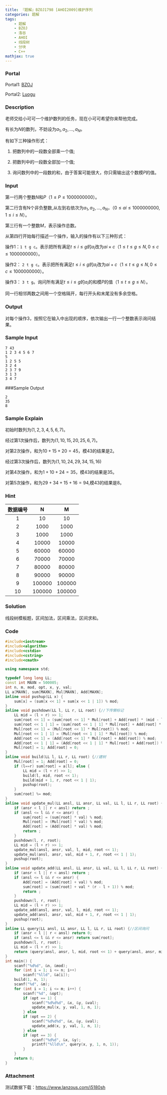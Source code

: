```yaml
---
title: 『题解』BZOJ1798 [AHOI2009]维护序列
categories: 题解
tags:
    - 题解
    - BZOJ
    - 洛谷
    - AHOI
    - 线段树
    - 分块
    - C++
mathjax: true
---
```


### Portal

Portal1: [BZOJ](https://www.lydsy.com/JudgeOnline/problem.php?id=1798)

Portal2: [Luogu](https://www.luogu.com.cn/problem/P2023)

### Description

老师交给小可可一个维护数列的任务，现在小可可希望你来帮他完成。

有长为$N$的数列，不妨设为$a_1, a_2, \dots , a_N$。

有如下三种操作形式：

1. 把数列中的一段数全部乘一个值;

1. 把数列中的一段数全部加一个值;

1. 询问数列中的一段数的和，由于答案可能很大，你只需输出这个数模$P$的值。

### Input

第一行两个整数$N$和$P$（$1 \le P \le 1000000000$）。

第二行含有N个非负整数,从左到右依次为$a_1, a_2, \dots , a_N$，（$0 \le ai \le 1000000000,1 \le i \le N$）。

第三行有一个整数$M$，表示操作总数。

从第四行开始每行描述一个操作，输入的操作有以下三种形式：

操作$1$：`1 t g c`。表示把所有满足$t \le i \le g$的$a_i$改为$ai \times c$（$1 \le t \le g \le N, 0 \le c \le 1000000000$）。

操作$2$： `2 t g c`。表示把所有满足$t \le i \le g$的$a_i$改为$ai + c$（$1 \le t \le g \le N, 0 \le c \le 1000000000$）。

操作$3$： `3 t g`。询问所有满足$t \le i \le g$的$a_i$的和模$P$的值（$1 \le t \le g \le N$）。

同一行相邻两数之间用一个空格隔开，每行开头和末尾没有多余空格。

### Output

对每个操作$3$，按照它在输入中出现的顺序，依次输出一行一个整数表示询问结果。

### Sample Input

```
7 43
1 2 3 4 5 6 7
5
1 2 5 5
3 2 4
2 3 7 9
3 1 3
3 4 7
```

###Sample Output
```
2
35
8
```

### Sample Explain

初始时数列为$(1, 2, 3, 4, 5, 6, 7)$。

经过第$1$次操作后，数列为$(1, 10, 15, 20, 25, 6, 7)$。

对第$2$次操作，和为$10 + 15 + 20 = 45$，模$43$的结果是$2$。

经过第$3$次操作后，数列为$(1, 10, 24, 29, 34, 15, 16)$

对第$4$次操作，和为$1 + 10 + 24 = 35$，模$43$的结果是$35$。

对第$5$次操作，和为$29 + 34 + 15 + 16 = 94$,模$43$的结果是$8$。

### Hint

|数据编号|N|M|
|:----------:|:----------:|:----------:|
|1|10|10|
|2|1000|1000|
|3|1000|1000|
|4|10000|10000|
|5|60000|60000|
|6|70000|70000|
|7|80000|80000|
|8|90000|90000|
|9|100000|100000|
|10|100000|100000|

### Solution

线段树模板题，区间加法，区间乘法，区间求和。

### Code

```cpp
#include<iostream>
#include<algorithm>
#include<cstdio>
#include<cstring>
#include<cmath>

using namespace std;

typedef long long LL;
const int MAXN = 500005;
int n, m, mod, opt, x, y, val;
LL a[MAXN], sum[MAXN], Mul[MAXN], Add[MAXN];
inline void pushup(LL x) {
    sum[x] = (sum[x << 1] + sum[x << 1 | 1]) % mod;
}
inline void pushdown(LL l, LL r, LL root) {//下传懒标记
    LL mid = (l + r) >> 1;
    sum[root << 1] = (sum[root << 1] * Mul[root] + Add[root] * (mid - l + 1)) % mod;
    sum[root << 1 | 1] = (sum[root << 1 | 1] * Mul[root] + Add[root] * (r - mid)) % mod;
    Mul[root << 1] = (Mul[root << 1] * Mul[root]) % mod;
    Mul[root << 1 | 1] = (Mul[root << 1 | 1] * Mul[root]) % mod;
    Add[root << 1] = (Add[root << 1] * Mul[root] + Add[root]) % mod;
    Add[root << 1 | 1] = (Add[root << 1 | 1] * Mul[root] + Add[root]) % mod;
    Mul[root] = 1; Add[root] = 0;
}
inline void build(LL l, LL r, LL root) {//建树
    Mul[root] = 1; Add[root] = 0;
    if (l==r) sum[root] = a[l]; else {
        LL mid = (l + r) >> 1;
        build(l, mid, root << 1);
        build(mid + 1, r, root << 1 | 1);
        pushup(root);
    }
    sum[root] %= mod;
}
inline void update_mul(LL ansl, LL ansr, LL val, LL l, LL r, LL root) {//区间乘法
    if (ansr < l || r < ansl) return ;
    if (ansl <= l && r <= ansr) {
        sum[root] = (sum[root] * val) % mod;
        Mul[root] = (Mul[root] * val) % mod;
        Add[root] = (Add[root] * val) % mod;
        return ;
    }
    pushdown(l, r, root);
    LL mid = (l + r) >> 1;
    update_mul(ansl, ansr, val, l, mid, root << 1);
    update_mul(ansl, ansr, val, mid + 1, r, root << 1 | 1);
    pushup(root);
}
inline void update_add(LL ansl, LL ansr, LL val, LL l, LL r, LL root) {//区间加法
    if (ansr < l || r < ansl) return ;
    if (ansl <= l && r <= ansr) {
        Add[root] = (Add[root] + val) % mod;
        sum[root] = (sum[root] + val * (r - l + 1)) % mod;
        return ;
    }
    pushdown(l, r, root);
    LL mid = (l + r) >> 1;
    update_add(ansl, ansr, val, l, mid, root << 1);
    update_add(ansl, ansr, val, mid + 1, r, root << 1 | 1);
    pushup(root);
}
inline LL query(LL ansl, LL ansr, LL l, LL r, LL root) {//区间询问
    if (ansr < l || r < ansl) return 0;
    if (ansl <= l && r <= ansr) return sum[root];
    pushdown(l, r, root);
    LL mid = (l + r) >> 1;
    return (query(ansl, ansr, l, mid, root << 1) + query(ansl, ansr, mid + 1, r, root << 1 | 1)) % mod;
}
int main() {
    scanf("%d%d", &n, &mod);
    for (int i = 1; i <= n; i++)
        scanf("%lld", &a[i]);
    build(1, n, 1);
    scanf("%d", &m);
    for (int i = 1; i <= m; i++) {
        scanf("%d", &opt);
        if (opt == 1) {
            scanf("%d%d%d", &x, &y, &val);
            update_mul(x, y, val, 1, n, 1);
        } else
        if (opt == 2) {
            scanf("%d%d%d", &x, &y, &val);
            update_add(x, y, val, 1, n, 1);
        } else
        if (opt == 3) {
            scanf("%d%d", &x, &y);
            printf("%lld\n", query(x, y, 1, n, 1));
        }
    }
    return 0;
}
```

### Attachment

测试数据下载：https://www.lanzous.com/i5180sh